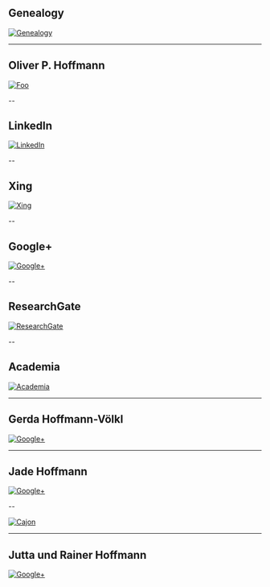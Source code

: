 ## Genealogy

[![Genealogy](http://res.cloudinary.com/ontore/image/upload/v1458809972/genealogy_nnbrkf.png)](http://ontore.esy.es/)

---

## Oliver P. Hoffmann

[![Foo](https://lh3.googleusercontent.com/-XWUR4aEpKxk/Vnfwys9GTYI/AAAAAAABCAg/7eY6LHj03VY/s400-Ic42/ontore.jpg)](http://oliver.hoffmann.org/)

--

## LinkedIn

[![LinkedIn](https://cdn4.iconfinder.com/data/icons/social-messaging-ui-color-shapes-2-free/128/social-linkedin-circle-128.png)](https://at.linkedin.com/in/ontore)

--

## Xing

[![Xing](http://www.baynado.de/blog/wp-content/uploads/2015/10/xing-logo-150x150.png)](https://www.xing.com/profile/OliverP_Hoffmann)

--

## Google+

[![Google+](https://cdn3.iconfinder.com/data/icons/ultimate-social/150/34_google_plus-128.png)](https://plus.google.com/+OliverHoffmannAustria)

--

## ResearchGate

[![ResearchGate](http://juhakoivisto.com/wp/wp-content/uploads/2014/11/researchgate.png)](https://www.researchgate.net/profile/Oliver_Hoffmann3)

--

## Academia

[![Academia](https://upload.wikimedia.org/wikipedia/commons/d/dd/Black-academia-logo.png)](https://independent.academia.edu/OliverHoffmann)

---

## Gerda Hoffmann-Völkl

[![Google+](http://res.cloudinary.com/ontore/image/upload/v1456881702/2016-03-gerda_j1hobe.jpg)](https://plus.google.com/+GerdaHoffmannVoelkl)

---

## Jade Hoffmann

[![Google+](https://lh5.googleusercontent.com/-1JCKT2xOdPY/UAQ32wZs3UI/AAAAAAAAAKo/pEQ5BVIb4B0/s357-no/DSC_0146.JPG)](https://plus.google.com/+JadeElisabethHoffmann)

--

[![Cajon](http://res.cloudinary.com/ontore/image/upload/c_scale,w_487/v1457555443/cajon1_idzxus.jpg)](https://docs.google.com/presentation/d/1oW3dir7gO2-SwVGQuGpp4A0spqrFc73yqezW-FoxGm4/pub?start=false&loop=false&delayms=60000)

---

## Jutta und Rainer Hoffmann

[![Google+](https://lh3.googleusercontent.com/-Okd8Vhh_T6E/Uk1_t-YSKYI/AAAAAAAABL8/A-4qEQzKGGA/s538-no/17+Aug+2004+022.jpg)](https://plus.google.com/+JuttaRainerHoffmann)
